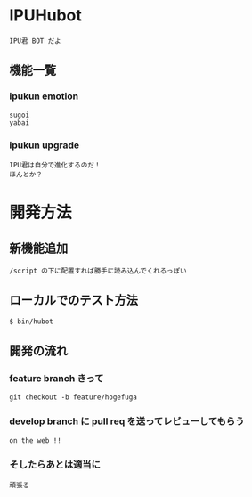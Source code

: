# IPUHubot
    IPU君 BOT だよ
## 機能一覧
### ipukun emotion
	sugoi
    yabai
### ipukun upgrade
    IPU君は自分で進化するのだ！
    ほんとか？

# 開発方法
## 新機能追加
    /script の下に配置すれば勝手に読み込んでくれるっぽい
## ローカルでのテスト方法
    $ bin/hubot
## 開発の流れ
### feature branch きって
    git checkout -b feature/hogefuga
### develop branch に pull req を送ってレビューしてもらう
    on the web !!
### そしたらあとは適当に
    頑張る
